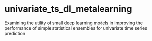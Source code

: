 # univariate_ts_dl_metalearning
Examining the utility of small deep learning models in improving the performance of simple statistical ensembles for univariate time series prediction
